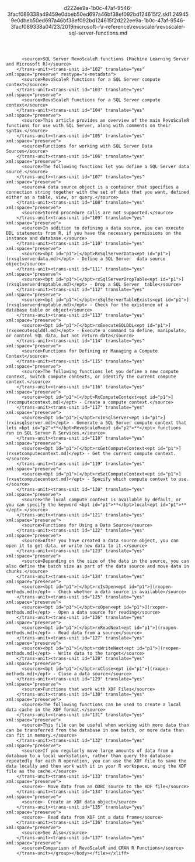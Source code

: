 <?xml version="1.0"?><xliff version="1.2" xmlns="urn:oasis:names:tc:xliff:document:1.2" xmlns:xsi="http://www.w3.org/2001/XMLSchema-instance" xsi:schemaLocation="urn:oasis:names:tc:xliff:document:1.2 xliff-core-1.2-transitional.xsd"><file datatype="xml" original="revoscaler-sql-server-functions.md" source-language="en-US" target-language="en-US"><header><tool tool-id="mdxliff" tool-name="mdxliff" tool-version="1.0-1931010" tool-company="Microsoft" /><xliffext:skl_file_name xmlns:xliffext="urn:microsoft:content:schema:xliffextensions">d222ee9a-1b0c-47af-9546-3facf089338a49459e0dbeb50ed697a46bf38ef092bd124615f2.skl</xliffext:skl_file_name><xliffext:version xmlns:xliffext="urn:microsoft:content:schema:xliffextensions">1.2</xliffext:version><xliffext:ms.openlocfilehash xmlns:xliffext="urn:microsoft:content:schema:xliffextensions">49459e0dbeb50ed697a46bf38ef092bd124615f2</xliffext:ms.openlocfilehash><xliffext:ms.sourcegitcommit xmlns:xliffext="urn:microsoft:content:schema:xliffextensions">d222ee9a-1b0c-47af-9546-3facf089338a</xliffext:ms.sourcegitcommit><xliffext:ms.lasthandoff xmlns:xliffext="urn:microsoft:content:schema:xliffextensions">04/23/2019</xliffext:ms.lasthandoff><xliffext:ms.openlocfilepath xmlns:xliffext="urn:microsoft:content:schema:xliffextensions">microsoft-r\r-reference\revoscaler\revoscaler-sql-server-functions.md</xliffext:ms.openlocfilepath></header><body><group id="content" extype="content"><trans-unit id="101" translate="yes" xml:space="preserve" restype="x-metadata">
          <source>SQL Server RevoScaleR functions (Machine Learning Server and Microsoft R)</source>
        </trans-unit><trans-unit id="102" translate="yes" xml:space="preserve" restype="x-metadata">
          <source>RevoScaleR functions for a SQL Server compute context</source>
        </trans-unit><trans-unit id="103" translate="yes" xml:space="preserve">
          <source>RevoScaleR Functions for a SQL Server compute context</source>
        </trans-unit><trans-unit id="104" translate="yes" xml:space="preserve">
          <source>This article provides an overview of the main RevoScaleR functions for use with SQL Server, along with comments on their syntax.</source>
        </trans-unit><trans-unit id="105" translate="yes" xml:space="preserve">
          <source>Functions for working with SQL Server Data Sources</source>
        </trans-unit><trans-unit id="106" translate="yes" xml:space="preserve">
          <source>The following functions let you define a SQL Server data source.</source>
        </trans-unit><trans-unit id="107" translate="yes" xml:space="preserve">
          <source>A data source object is a container that specifies a connection string together with the set of data that you want, defined either as a table, view, or query.</source>
        </trans-unit><trans-unit id="108" translate="yes" xml:space="preserve">
          <source>Stored procedure calls are not supported.</source>
        </trans-unit><trans-unit id="109" translate="yes" xml:space="preserve">
          <source>In addition to defining a data source, you can execute DDL statements from R, if you have the necessary permissions on the instance and database.</source>
        </trans-unit><trans-unit id="110" translate="yes" xml:space="preserve">
          <source><bpt id="p1">[</bpt>RxSqlServerData<ept id="p1">](rxsqlserverdata.md)</ept> - Define a SQL Server  data source object</source>
        </trans-unit><trans-unit id="111" translate="yes" xml:space="preserve">
          <source><bpt id="p1">[</bpt>rxSqlServerDropTable<ept id="p1">](rxsqlserverdroptable.md)</ept> - Drop a SQL Server  table</source>
        </trans-unit><trans-unit id="112" translate="yes" xml:space="preserve">
          <source><bpt id="p1">[</bpt>rxSqlServerTableExists<ept id="p1">](rxsqlserverdroptable.md)</ept> - Check for the existence of a database table or object</source>
        </trans-unit><trans-unit id="113" translate="yes" xml:space="preserve">
          <source><bpt id="p1">[</bpt>rxExecuteSQLDDL<ept id="p1">](rxexecutesqlddl.md)</ept> - Execute a command to define, manipulate, or control SQL data, but not return data</source>
        </trans-unit><trans-unit id="114" translate="yes" xml:space="preserve">
          <source>Functions for Defining or Managing a Compute Context</source>
        </trans-unit><trans-unit id="115" translate="yes" xml:space="preserve">
          <source>The following functions let you define a new compute context, switch compute contexts, or identify the current compute context.</source>
        </trans-unit><trans-unit id="116" translate="yes" xml:space="preserve">
          <source><bpt id="p1">[</bpt>RxComputeContext<ept id="p1">](rxcomputecontext.md)</ept> - Create a compute context.</source>
        </trans-unit><trans-unit id="117" translate="yes" xml:space="preserve">
          <source><bpt id="p1">[</bpt>rxInSqlServer<ept id="p1">](rxinsqlserver.md)</ept> - Generate a SQL Server compute context that lets <bpt id="p2">**</bpt>RevoScaleR<ept id="p2">**</ept> functions run in SQL Server R Services.</source>
        </trans-unit><trans-unit id="118" translate="yes" xml:space="preserve">
          <source><bpt id="p1">[</bpt>rxGetComputeContext<ept id="p1">](rxsetcomputecontext.md)</ept> - Get the current compute context.</source>
        </trans-unit><trans-unit id="119" translate="yes" xml:space="preserve">
          <source><bpt id="p1">[</bpt>rxSetComputeContext<ept id="p1">](rxsetcomputecontext.md)</ept> - Specify which compute context to use.</source>
        </trans-unit><trans-unit id="120" translate="yes" xml:space="preserve">
          <source>The local compute context is available by default, or you can specify the keyword <bpt id="p1">**</bpt>local<ept id="p1">**</ept>.</source>
        </trans-unit><trans-unit id="121" translate="yes" xml:space="preserve">
          <source>Functions for Using a Data Source</source>
        </trans-unit><trans-unit id="122" translate="yes" xml:space="preserve">
          <source>After you have created a data source object, you can open it to get data, or write new data to it.</source>
        </trans-unit><trans-unit id="123" translate="yes" xml:space="preserve">
          <source>Depending on the size of the data in the source, you can also define the batch size as part of the data source and move data in chunks.</source>
        </trans-unit><trans-unit id="124" translate="yes" xml:space="preserve">
          <source><bpt id="p1">[</bpt>rxIsOpen<ept id="p1">](rxopen-methods.md)</ept> - Check whether a data source is available</source>
        </trans-unit><trans-unit id="125" translate="yes" xml:space="preserve">
          <source><bpt id="p1">[</bpt>rxOpen<ept id="p1">](rxopen-methods.md)</ept> - Open a data source for reading</source>
        </trans-unit><trans-unit id="126" translate="yes" xml:space="preserve">
          <source><bpt id="p1">[</bpt>rxReadNext<ept id="p1">](rxopen-methods.md)</ept> - Read data from a source</source>
        </trans-unit><trans-unit id="127" translate="yes" xml:space="preserve">
          <source><bpt id="p1">[</bpt>rxWriteNext<ept id="p1">](rxopen-methods.md)</ept> - Write data to the target</source>
        </trans-unit><trans-unit id="128" translate="yes" xml:space="preserve">
          <source><bpt id="p1">[</bpt>rxClose<ept id="p1">](rxopen-methods.md)</ept> - Close a data source</source>
        </trans-unit><trans-unit id="129" translate="yes" xml:space="preserve">
          <source>Functions that work with XDF Files</source>
        </trans-unit><trans-unit id="130" translate="yes" xml:space="preserve">
          <source>The following functions can be used to create a local data cache in the XDF format.</source>
        </trans-unit><trans-unit id="131" translate="yes" xml:space="preserve">
          <source>This file can be useful when working with more data than can be transferred from the database in one batch, or more data than can fit in memory.</source>
        </trans-unit><trans-unit id="132" translate="yes" xml:space="preserve">
          <source>If you regularly move large amounts of data from a database to a local workstation, rather than query the database repeatedly for each R operation, you can use the XDF file to save the data locally and then work with it in your R workspace, using the XDF file as the cache.</source>
        </trans-unit><trans-unit id="133" translate="yes" xml:space="preserve">
          <source>- Move data from an ODBC source to the XDF file</source>
        </trans-unit><trans-unit id="134" translate="yes" xml:space="preserve">
          <source>- Create an XDF data object</source>
        </trans-unit><trans-unit id="135" translate="yes" xml:space="preserve">
          <source>- Read data from XDF int a data frame</source>
        </trans-unit><trans-unit id="136" translate="yes" xml:space="preserve">
          <source>See Also</source>
        </trans-unit><trans-unit id="137" translate="yes" xml:space="preserve">
          <source>Comparison of RevoScaleR and CRAN R Functions</source>
        </trans-unit></group></body></file></xliff>